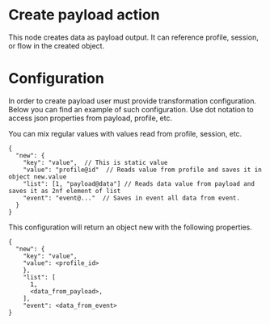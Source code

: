 # Create payload action

This node creates data as payload output. It can reference profile, 
session, or flow in the created object. 

# Configuration

In order to create payload user must provide transformation configuration. Below you can find an 
example of such configuration. Use dot notation to access json properties from payload, profile, etc.

You can mix regular values with values read from profile, session, etc.

```
{
  "new": {
    "key": "value",  // This is static value
    "value": "profile@id"  // Reads value from profile and saves it in object new.value
    "list": [1, "payload@data"] // Reads data value from payload and saves it as 2nf element of list
    "event": "event@..."  // Saves in event all data from event.
  }
}
```

This configuration will return an object new with the following properties.

```
{
  "new": {
    "key": "value", 
    "value": <profile_id>
    },
    "list": [
      1,
      <data_from_payload>,
    ],
    "event": <data_from_event>
}
```
